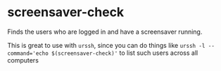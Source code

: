 screensaver-check
=================

Finds the users who are logged in and have a screensaver running.

This is great to use with `urssh`, since you can do things like `urssh -l
--command='echo $(screensaver-check)'` to list such users across all computers
